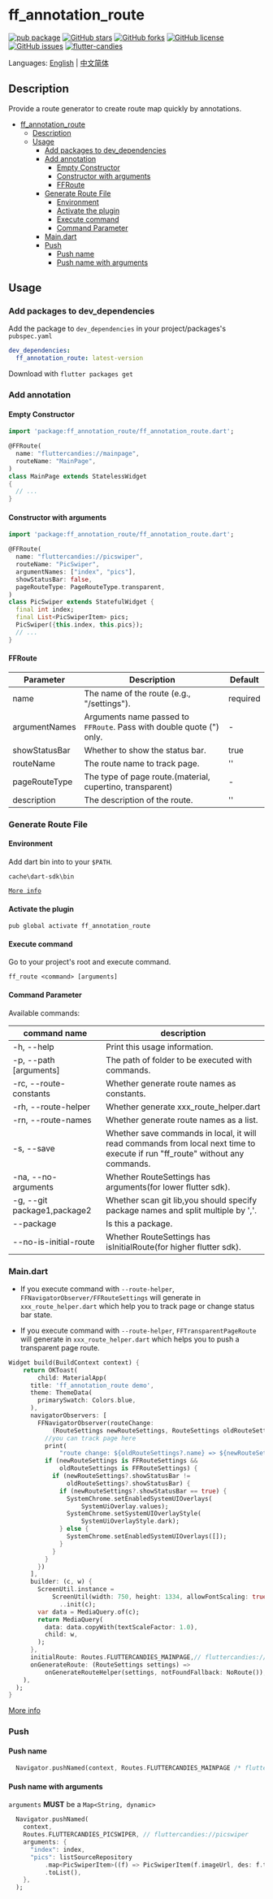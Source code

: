 # ff_annotation_route

[![pub package](https://img.shields.io/pub/v/ff_annotation_route.svg)](https://pub.dartlang.org/packages/ff_annotation_route) [![GitHub stars](https://img.shields.io/github/stars/fluttercandies/ff_annotation_route)](https://github.com/fluttercandies/ff_annotation_route/stargazers) [![GitHub forks](https://img.shields.io/github/forks/fluttercandies/ff_annotation_route)](https://github.com/fluttercandies/ff_annotation_route/network)  [![GitHub license](https://img.shields.io/github/license/fluttercandies/ff_annotation_route)](https://github.com/fluttercandies/ff_annotation_route/blob/master/LICENSE)  [![GitHub issues](https://img.shields.io/github/issues/fluttercandies/ff_annotation_route)](https://github.com/fluttercandies/ff_annotation_route/issues) <a target="_blank" href="https://jq.qq.com/?_wv=1027&k=5bcc0gy"><img border="0" src="https://pub.idqqimg.com/wpa/images/group.png" alt="flutter-candies" title="flutter-candies"></a>

Languages: [English](README.md) | [中文简体](README-ZH.md)

## Description

Provide a route generator to create route map quickly by annotations.

- [ff_annotation_route](#ffannotationroute)
  - [Description](#description)
  - [Usage](#usage)
    - [Add packages to dev_dependencies](#add-packages-to-devdependencies)
    - [Add annotation](#add-annotation)
      - [Empty Constructor](#empty-constructor)
      - [Constructor with arguments](#constructor-with-arguments)
      - [FFRoute](#ffroute)
    - [Generate Route File](#generate-route-file)
      - [Environment](#environment)
      - [Activate the plugin](#activate-the-plugin)
      - [Execute command](#execute-command)
      - [Command Parameter](#command-parameter)
    - [Main.dart](#maindart)
    - [Push](#push)
      - [Push name](#push-name)
      - [Push name with arguments](#push-name-with-arguments)

## Usage

### Add packages to dev_dependencies
Add the package to `dev_dependencies` in your project/packages's `pubspec.yaml`  
```yaml
dev_dependencies:
  ff_annotation_route: latest-version
```

Download with `flutter packages get` 

### Add annotation

#### Empty Constructor

```dart
import 'package:ff_annotation_route/ff_annotation_route.dart';

@FFRoute(
  name: "fluttercandies://mainpage",
  routeName: "MainPage",
)
class MainPage extends StatelessWidget 
{
  // ...
}

```
#### Constructor with arguments

```dart
import 'package:ff_annotation_route/ff_annotation_route.dart';

@FFRoute(
  name: "fluttercandies://picswiper",
  routeName: "PicSwiper",
  argumentNames: ["index", "pics"],
  showStatusBar: false,
  pageRouteType: PageRouteType.transparent,
)
class PicSwiper extends StatefulWidget {
  final int index;
  final List<PicSwiperItem> pics;
  PicSwiper({this.index, this.pics});
  // ...
}
```  
#### FFRoute

| Parameter     | Description                                                          | Default  |
| ------------- | -------------------------------------------------------------------- | -------- |
| name          | The name of the route (e.g., "/settings").                           | required |
| argumentNames | Arguments name passed to `FFRoute`. Pass with double quote (") only. | -        |
| showStatusBar | Whether to show the status bar.                                      | true     |
| routeName     | The route name to track page.                                        | ''       |
| pageRouteType | The type of page route.(material, cupertino, transparent)            | -        |
| description   | The description of the route.                                        | ''       |


### Generate Route File

#### Environment

Add dart bin into to your `$PATH`.

`cache\dart-sdk\bin` 

[`More info`](https://dart.dev/tools/pub/cmd/pub-global)


#### Activate the plugin

`pub global activate ff_annotation_route`


#### Execute command

Go to your project's root and execute command.

 `ff_route <command> [arguments]`

#### Command Parameter

Available commands:

|  command name  | description  |
|  ----  | ----  |
| -h, --help  | Print this usage information. |
| -p, --path [arguments]  | The path of folder to be executed with commands.|
|  -rc, --route-constants  | Whether generate route names as constants.  |
|  -rh, --route-helper  | Whether generate xxx_route_helper.dart  |
|  -rn, --route-names  | Whether generate route names as a list.  |
|  -s, --save  | Whether save commands in local, it will read commands from local next time to execute if run "ff_route" without any commands.  |
|  -na, --no-arguments  | Whether RouteSettings has arguments(for lower flutter sdk).  |
|  -g, --git package1,package2  | Whether scan git lib,you should specify package names and split multiple by ','.  |
|  --package  | Is this a package.  |
|  --no-is-initial-route   | Whether RouteSettings has isInitialRoute(for higher flutter sdk).  |

### Main.dart

- If you execute command with `--route-helper`, `FFNavigatorObserver/FFRouteSettings` will generate in `xxx_route_helper.dart`
which help you to track page or change status bar state.

- If you execute command with `--route-helper`, `FFTransparentPageRoute` will generate in `xxx_route_helper.dart`
which helps you to push a transparent page route.

```dart
Widget build(BuildContext context) {
    return OKToast(
        child: MaterialApp(
      title: 'ff_annotation_route demo',
      theme: ThemeData(
        primarySwatch: Colors.blue,
      ),
      navigatorObservers: [
        FFNavigatorObserver(routeChange:
            (RouteSettings newRouteSettings, RouteSettings oldRouteSettings) {
          //you can track page here
          print(
              "route change: ${oldRouteSettings?.name} => ${newRouteSettings?.name}");
          if (newRouteSettings is FFRouteSettings &&
              oldRouteSettings is FFRouteSettings) {
            if (newRouteSettings?.showStatusBar !=
                oldRouteSettings?.showStatusBar) {
              if (newRouteSettings?.showStatusBar == true) {
                SystemChrome.setEnabledSystemUIOverlays(
                    SystemUiOverlay.values);
                SystemChrome.setSystemUIOverlayStyle(
                    SystemUiOverlayStyle.dark);
              } else {
                SystemChrome.setEnabledSystemUIOverlays([]);
              }
            }
          }
        })
      ],
      builder: (c, w) {
        ScreenUtil.instance =
            ScreenUtil(width: 750, height: 1334, allowFontScaling: true)
              ..init(c);
        var data = MediaQuery.of(c);
        return MediaQuery(
          data: data.copyWith(textScaleFactor: 1.0),
          child: w,
        );
      },
      initialRoute: Routes.FLUTTERCANDIES_MAINPAGE,// fluttercandies://mainpage
      onGenerateRoute: (RouteSettings settings) =>
          onGenerateRouteHelper(settings, notFoundFallback: NoRoute()),
    ),
  );
}
```

[More info](https://github.com/fluttercandies/ff_annotation_route/blob/master/example/lib/main.dart)

### Push

#### Push name

```dart
  Navigator.pushNamed(context, Routes.FLUTTERCANDIES_MAINPAGE /* fluttercandies://mainpage */);
```

#### Push name with arguments

`arguments` **MUST** be a `Map<String, dynamic>`
```dart
  Navigator.pushNamed(
    context,
    Routes.FLUTTERCANDIES_PICSWIPER, // fluttercandies://picswiper
    arguments: {
      "index": index,
      "pics": listSourceRepository
          .map<PicSwiperItem>((f) => PicSwiperItem(f.imageUrl, des: f.title))
          .toList(),
    },
  );
```